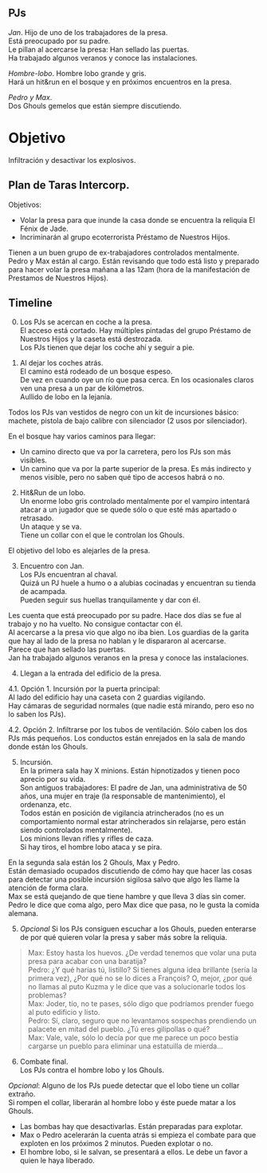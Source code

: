 ## PJs
  
*Jan*. Hijo de uno de los trabajadores de la presa.  
Está preocupado por su padre.  
Le pillan al acercarse la presa: Han sellado las puertas.   
Ha trabajado algunos veranos y conoce las instalaciones.  
  
*Hombre-lobo*. Hombre lobo grande y gris.  
Hará un hit&run en el bosque y en próximos encuentros en la presa.  
  
  
*Pedro y Max*.  
Dos Ghouls gemelos que están siempre discutiendo.  
  

# Objetivo
Infiltración y desactivar los explosivos.  
  
## Plan de Taras Intercorp.  

Objetivos:  
 - Volar la presa para que inunde la casa donde se encuentra la reliquia El Fénix de Jade.  
 - Incriminarán al grupo ecoterrorista Préstamo de Nuestros Hijos.  
  
Tienen a un buen grupo de ex-trabajadores controlados mentalmente.  
Pedro y Max están al cargo. Están revisando que todo está listo y preparado para hacer volar la presa mañana a las 12am (hora de la manifestación de Prestamos de Nuestros Hijos).  
  
  
## Timeline  
0. Los PJs se acercan en coche a la presa.  
El acceso está cortado. Hay múltiples pintadas del grupo Préstamo de Nuestros Hijos y la caseta está destrozada.  
Los PJs tienen que dejar los coche ahí y seguir a pie.  
  
1. Al dejar los coches atrás.  
El camino está rodeado de un bosque espeso.  
De vez en cuando oye un río que pasa cerca. En los ocasionales claros ven una presa a un par de kilómetros.  
Aullido de lobo en la lejanía.  
  
Todos los PJs van vestidos de negro con un kit de incursiones básico: machete, pistola de bajo calibre con silenciador (2 usos por silenciador).  
  
En el bosque hay varios caminos para llegar:  
- Un camino directo que va por la carretera, pero los PJs son más visibles.  
- Un camino que va por la parte superior de la presa. Es más indirecto y menos visible, pero no saben qué tipo de accesos habrá o no.  
  
  
2. Hit&Run de un lobo.  
Un enorme lobo gris controlado mentalmente por el vampiro intentará atacar a un jugador que se quede sólo o que  esté más apartado o retrasado.  
Un ataque y se va.  
Tiene un collar con el que le controlan los Ghouls.  
  
El objetivo del lobo es alejarles de la presa.  
  
3. Encuentro con Jan.  
Los PJs encuentran al chaval.  
Quizá un PJ huele a humo o a alubias cocinadas y encuentran su tienda de acampada.  
Pueden seguir sus huellas tranquilamente y dar con él.  
  
Les cuenta que está preocupado por su padre. Hace dos días se fue al trabajo y no ha vuelto. No consigue contactar con él.  
Al acercarse a la presa vio que algo no iba bien. Los guardias de la garita que hay al lado de la presa no hablan y le dispararon al acercarse.  
Parece que han sellado las puertas.   
Jan ha trabajado algunos veranos en la presa y conoce las instalaciones.  
  
4. Llegan a la entrada del edificio de la presa.  
  
4.1. Opción 1. Incursión por la puerta principal:  
Al lado del edificio hay una caseta con 2 guardias vigilando.  
Hay cámaras de seguridad normales (que nadie está mirando, pero eso no lo saben los PJs).  
  
4.2. Opción 2. Infiltrarse por los tubos de ventilación. Sólo caben los dos PJs más pequeños. Los conductos están enrejados en la sala de mando donde están los Ghouls.  
  
5. Incursión.  
En la primera sala hay X minions. Están hipnotizados y tienen poco aprecio por su vida.  
Son antiguos trabajadores: El padre de Jan, una administrativa de 50 años, una mujer en traje (la responsable de mantenimiento), el ordenanza, etc.  
Todos están en posición de vigilancia atrincherados (no es un comportamiento normal estar atrincherados sin relajarse, pero están siendo controlados mentalmente).  
Los minions llevan rifles y rifles de caza.  
Si hay tiros, el hombre lobo ataca y se pira.  
  
En la segunda sala están los 2 Ghouls, Max y Pedro.  
Están demasiado ocupados discutiendo de cómo hay que hacer las cosas para detectar una posible incursión sigilosa salvo que algo les llame la atención de forma clara.  
Max se está quejando de que tiene hambre y que lleva 3 días sin comer. Pedro le dice que coma algo, pero Max dice que pasa, no le gusta la comida alemana.  
  
5. *Opcional* Si los PJs consiguen escuchar a los Ghouls, pueden enterarse de por qué quieren volar la presa y saber más sobre la reliquia.  
> Max: Estoy hasta los huevos. ¿De verdad tenemos que volar una puta presa para acabar con una baratija?  
> Pedro: ¿Y qué harías tú, listillo? Si tienes alguna idea brillante (sería la primera vez), ¿Por qué no se lo dices a François? O, mejor, ¿por qué no llamas al puto Kuzma y le dice que vas a solucionarle todos los problemas?  
> Max: Joder, tío, no te pases, sólo digo que podríamos prender fuego al puto edificio y listo.  
> Pedro: Sí, claro, seguro que no levantamos sospechas prendiendo un palacete en mitad del pueblo. ¿Tú eres gilipollas o qué?  
> Max: Vale, vale, sólo lo decía por que me parece un poco bestia cargarse un pueblo para eliminar una estatuilla de mierda...  
  
  
6. Combate final.  
Los PJs contra el hombre lobo y los Ghouls.  
  
*Opcional*: Alguno de los PJs puede detectar que el lobo tiene un collar extraño.  
Si rompen el collar, liberarán al hombre lobo y éste puede matar a los Ghouls.  
  
- Las bombas hay que desactivarlas. Están preparadas para explotar.  
- Max o Pedro acelerarán la cuenta atrás si empieza el combate para que exploten en los próximos 2 minutos. Pueden explotar o no.  
- El hombre lobo, si le salvan, se presentará a ellos. Le debe un favor a quien le haya liberado.  
